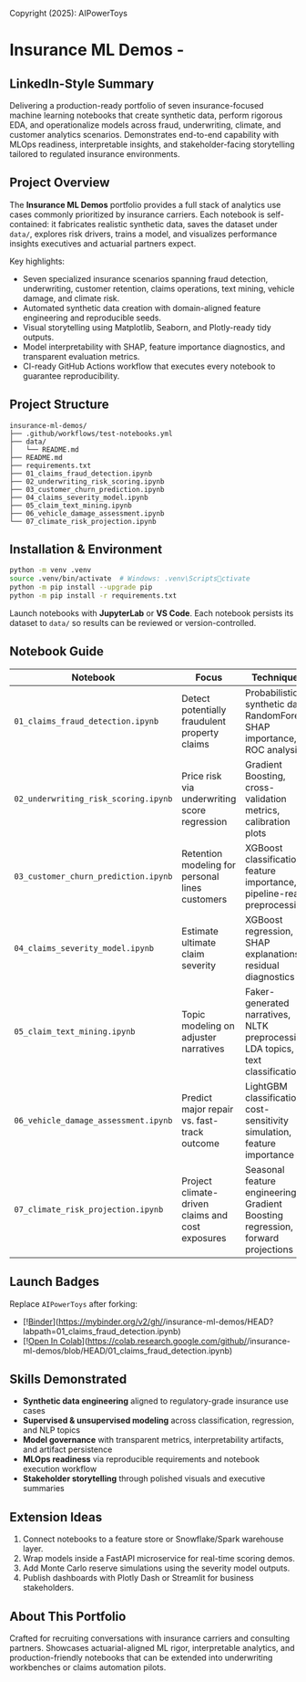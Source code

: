 Copyright (2025): AIPowerToys

# Insurance ML Demos - 

## LinkedIn-Style Summary
Delivering a production-ready portfolio of seven insurance-focused machine learning notebooks that create synthetic data, perform rigorous EDA, and operationalize models across fraud, underwriting, climate, and customer analytics scenarios. Demonstrates end-to-end capability with MLOps readiness, interpretable insights, and stakeholder-facing storytelling tailored to regulated insurance environments.

## Project Overview
The **Insurance ML Demos** portfolio provides a full stack of analytics use cases commonly prioritized by insurance carriers. Each notebook is self-contained: it fabricates realistic synthetic data, saves the dataset under `data/`, explores risk drivers, trains a model, and visualizes performance insights executives and actuarial partners expect.

Key highlights:

- Seven specialized insurance scenarios spanning fraud detection, underwriting, customer retention, claims operations, text mining, vehicle damage, and climate risk.
- Automated synthetic data creation with domain-aligned feature engineering and reproducible seeds.
- Visual storytelling using Matplotlib, Seaborn, and Plotly-ready tidy outputs.
- Model interpretability with SHAP, feature importance diagnostics, and transparent evaluation metrics.
- CI-ready GitHub Actions workflow that executes every notebook to guarantee reproducibility.

## Project Structure
```text
insurance-ml-demos/
├── .github/workflows/test-notebooks.yml
├── data/
│   └── README.md
├── README.md
├── requirements.txt
├── 01_claims_fraud_detection.ipynb
├── 02_underwriting_risk_scoring.ipynb
├── 03_customer_churn_prediction.ipynb
├── 04_claims_severity_model.ipynb
├── 05_claim_text_mining.ipynb
├── 06_vehicle_damage_assessment.ipynb
└── 07_climate_risk_projection.ipynb
```

## Installation & Environment
```bash
python -m venv .venv
source .venv/bin/activate  # Windows: .venv\Scriptsctivate
python -m pip install --upgrade pip
python -m pip install -r requirements.txt
```

Launch notebooks with **JupyterLab** or **VS Code**. Each notebook persists its dataset to `data/` so results can be reviewed or version-controlled.

## Notebook Guide
| Notebook | Focus | Techniques | Output Dataset |
|----------|-------|------------|----------------|
| `01_claims_fraud_detection.ipynb` | Detect potentially fraudulent property claims | Probabilistic synthetic data, RandomForest, SHAP importance, ROC analysis | `data/claims_fraud.csv` |
| `02_underwriting_risk_scoring.ipynb` | Price risk via underwriting score regression | Gradient Boosting, cross-validation metrics, calibration plots | `data/underwriting_risk.csv` |
| `03_customer_churn_prediction.ipynb` | Retention modeling for personal lines customers | XGBoost classification, feature importance, pipeline-ready preprocessing | `data/customer_churn.csv` |
| `04_claims_severity_model.ipynb` | Estimate ultimate claim severity | XGBoost regression, SHAP explanations, residual diagnostics | `data/claim_severity.csv` |
| `05_claim_text_mining.ipynb` | Topic modeling on adjuster narratives | Faker-generated narratives, NLTK preprocessing, LDA topics, text classification | `data/claim_texts.csv` |
| `06_vehicle_damage_assessment.ipynb` | Predict major repair vs. fast-track outcome | LightGBM classification, cost-sensitivity simulation, feature importance | `data/vehicle_damage.csv` |
| `07_climate_risk_projection.ipynb` | Project climate-driven claims and cost exposures | Seasonal feature engineering, Gradient Boosting regression, forward projections | `data/climate_risk_projection.csv` |

## Launch Badges
Replace `AIPowerToys` after forking:

- [\![Binder](https://mybinder.org/badge_logo.svg)](https://mybinder.org/v2/gh/<your-github-username>/insurance-ml-demos/HEAD?labpath=01_claims_fraud_detection.ipynb)
- [\![Open In Colab](https://colab.research.google.com/assets/colab-badge.svg)](https://colab.research.google.com/github/<your-github-username>/insurance-ml-demos/blob/HEAD/01_claims_fraud_detection.ipynb)

## Skills Demonstrated
- **Synthetic data engineering** aligned to regulatory-grade insurance use cases
- **Supervised & unsupervised modeling** across classification, regression, and NLP topics
- **Model governance** with transparent metrics, interpretability artifacts, and artifact persistence
- **MLOps readiness** via reproducible requirements and notebook execution workflow
- **Stakeholder storytelling** through polished visuals and executive summaries

## Extension Ideas
1. Connect notebooks to a feature store or Snowflake/Spark warehouse layer.
2. Wrap models inside a FastAPI microservice for real-time scoring demos.
3. Add Monte Carlo reserve simulations using the severity model outputs.
4. Publish dashboards with Plotly Dash or Streamlit for business stakeholders.

## About This Portfolio
Crafted for recruiting conversations with insurance carriers and consulting partners. Showcases actuarial-aligned ML rigor, interpretable analytics, and production-friendly notebooks that can be extended into underwriting workbenches or claims automation pilots.
